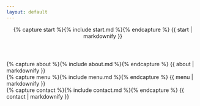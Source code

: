```yaml
---
layout: default
---
```



<header>
    <div class="header-content" id="start">
        <div class="header-content-inner">
            {% capture start %}{% include start.md %}{% endcapture %}
            {{ start | markdownify }}
        </div>
    </div>
</header>

<section class="bg-primary" id="about">
    <div class="container">
        <div class="row">
            <div class="col-lg-8 col-lg-offset-2 text-center">
                {% capture about %}{% include about.md %}{% endcapture %}
                {{ about | markdownify }}
            </div>
        </div>
    </div>
</section>

<section id="menu">
    <div class="container">
        <div class="row">
            <div class="col-lg-8 col-lg-offset-2 text-center">
                {% capture menu %}{% include menu.md %}{% endcapture %}
                {{ menu | markdownify }}
            </div>
        </div>
    </div>
</section>

<section class="bg-primary" id="contact">
    <div class="container">
        <div class="row">
            {% capture contact %}{% include contact.md %}{% endcapture %}
            {{ contact | markdownify }}
        </div>
    </div>
</section>

